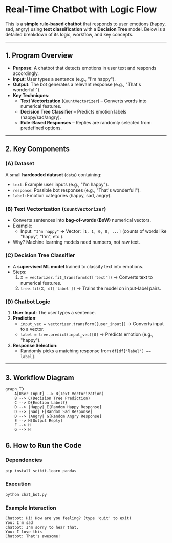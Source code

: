 # Real-Time Chatbot with Logic Flow



This is a **simple rule-based chatbot** that responds to user emotions (happy, sad, angry) using **text classification** with a **Decision Tree** model. Below is a detailed breakdown of its logic, workflow, and key concepts.

---

## **1. Program Overview**
- **Purpose**: A chatbot that detects emotions in user text and responds accordingly.
- **Input**: User types a sentence (e.g., "I'm happy").
- **Output**: The bot generates a relevant response (e.g., "That's wonderful!").
- **Key Techniques**:
  - **Text Vectorization** (`CountVectorizer`) – Converts words into numerical features.
  - **Decision Tree Classifier** – Predicts emotion labels (happy/sad/angry).
  - **Rule-Based Responses** – Replies are randomly selected from predefined options.

---

## **2. Key Components**
### **(A) Dataset**
A small **hardcoded dataset** (`data`) containing:
- `text`: Example user inputs (e.g., "I'm happy").
- `response`: Possible bot responses (e.g., "That's wonderful!").
- `label`: Emotion categories (happy, sad, angry).

### **(B) Text Vectorization (`CountVectorizer`)**
- Converts sentences into **bag-of-words (BoW)** numerical vectors.
- Example:
  - Input: `"I'm happy"` → Vector: `[1, 1, 0, 0, ...]` (counts of words like "happy", "I'm", etc.).
- Why? Machine learning models need numbers, not raw text.

### **(C) Decision Tree Classifier**
- A **supervised ML model** trained to classify text into emotions.
- Steps:
  1. `X = vectorizer.fit_transform(df['text'])` → Converts text to numerical features.
  2. `tree.fit(X, df['label'])` → Trains the model on input-label pairs.

### **(D) Chatbot Logic**
1. **User Input**: The user types a sentence.
2. **Prediction**:
   - `input_vec = vectorizer.transform([user_input])` → Converts input to a vector.
   - `label = tree.predict(input_vec)[0]` → Predicts emotion (e.g., "happy").
3. **Response Selection**:
   - Randomly picks a matching response from `df[df['label'] == label]`.

---

## **3. Workflow Diagram**
```mermaid
graph TD
    A[User Input] --> B(Text Vectorization)
    B --> C(Decision Tree Prediction)
    C --> D{Emotion Label?}
    D --> |Happy| E[Random Happy Response]
    D --> |Sad| F[Random Sad Response]
    D --> |Angry| G[Random Angry Response]
    E --> H[Output Reply]
    F --> H
    G --> H
```


## **6. How to Run the Code**
### **Dependencies**
```bash
pip install scikit-learn pandas
```
### **Execution**
```bash
python chat_bot.py
```
### **Example Interaction**
```
Chatbot: Hi! How are you feeling? (type 'quit' to exit)
You: I'm sad
Chatbot: I'm sorry to hear that.
You: I love this
Chatbot: That's awesome!
```
